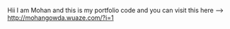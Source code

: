 Hii I am Mohan and this is my portfolio code and you can visit this here -->  http://mohangowda.wuaze.com/?i=1
